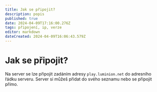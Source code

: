 ```yaml
---
title: Jak se připojit?
description: popis
published: true
date: 2024-04-09T17:16:00.276Z
tags: připojení, ip, verze
editor: markdown
dateCreated: 2024-04-09T16:06:43.579Z
---
```


# Jak se připojit?
Na server se lze připojit zadáním adresy `play.luminion.net` do adresního řádku serveru. Server si můžeš přidat do svého seznamu nebo se připojit přímo.

